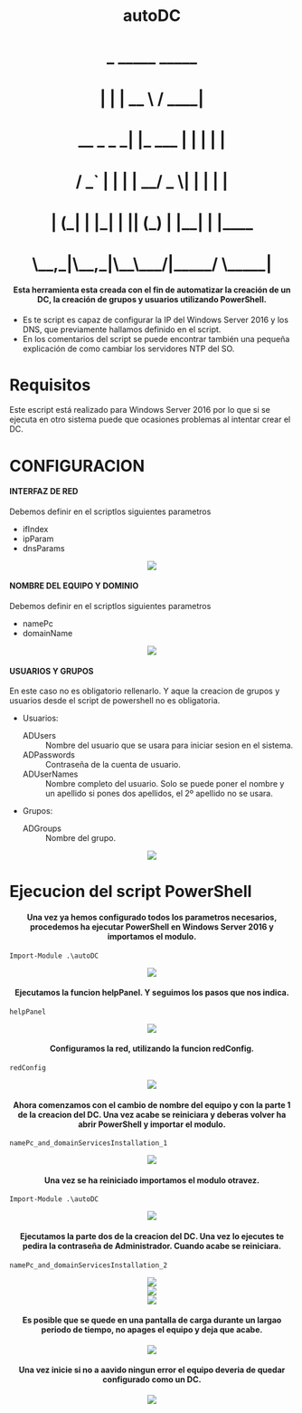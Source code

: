 <div align="center">
  <h1>autoDC</h1>
<h1>  	         _        _____   _____ </h1>
<h1>	          | |      |  __ \ / ____|</h1>
<h1>  __ _ _   _| |_ ___ | |  | | |     </h1>
<h1> / _` | | | | __/ _ \| |  | | |     </h1>
<h1>| (_| | |_| | || (_) | |__| | |____ </h1>  
<h1> \__,_|\__,_|\__\___/|_____/ \_____|</h1>
  <h4>Esta herramienta esta creada con el fin de automatizar la creación de un DC, la creación de grupos y usuarios utilizando PowerShell.</h4>
</div>
<ul>
    <li>Es te script es capaz de configurar la IP del Windows Server 2016 y los DNS, que previamente hallamos definido en el script.</li>
    <li>En los comentarios del script se puede encontrar también una pequeña explicación de como cambiar los servidores NTP del SO.</li>
</ul> 

Requisitos
======
Este escript está realizado para Windows Server 2016 por lo que si se ejecuta en otro sistema puede que ocasiones problemas al intentar crear el DC.


CONFIGURACION
======
<h4>INTERFAZ DE RED</h4>
<p>Debemos definir en el scriptlos siguientes parametros</p>
<ul>
    <li>ifIndex</li>
    <li>ipParam</li>
    <li>dnsParams</li>
</ul> 
<div align="center">
  <img src="img/conf/red.png">
</div>

<h4>NOMBRE DEL EQUIPO Y DOMINIO</h4>
<p>Debemos definir en el scriptlos siguientes parametros</p>
<ul>
    <li>namePc</li>
    <li>domainName</li>
</ul> 
<div align="center">
  <img src="img/conf/userDomain.png">
</div>
<h4>USUARIOS Y GRUPOS</h4>
<p>En este caso no es obligatorio rellenarlo. Y aque la creacion de grupos y usuarios desde el script de powershell no es obligatoria.</p>
<ul>
    <li>Usuarios:</li>
    <dl>
      <dt>ADUsers</dt>
      <dd>Nombre del usuario que se usara para iniciar sesion en el sistema.</dd>
      <dt>ADPasswords</dt>
      <dd>Contraseña de la cuenta de usuario.<dd>
      <dt>ADUserNames</dt>
      <dd>Nombre completo del usuario. Solo se puede poner el nombre y un apellido si pones dos apellidos, el 2º apellido no se usara.</dd>
    </dl>
    <li>Grupos:</li>
    <dl>
      <dt>ADGroups</dt>
      <dd>Nombre del grupo.</dd>
    </dl>
</ul> 
<div align="center">
  <img src="img/conf/userGrup.png">
</div>

Ejecucion del script PowerShell
======
<div align="center">
  <h4>Una vez ya hemos configurado todos los parametros necesarios, procedemos ha ejecutar PowerShell en Windows Server 2016 y importamos el modulo.</h4>
</div>

    Import-Module .\autoDC
    
<div align="center">
  <img src="img/autoDC_1.png">
</div>

<div align="center">
  <h4>Ejecutamos la funcion helpPanel. Y seguimos los pasos que nos indica.</h4>
</div>

    helpPanel
    
<div align="center">
  <img src="img/autoDC_2.png">
</div>

<div align="center">
  <h4>Configuramos la red, utilizando la funcion redConfig.</h4>
</div>

    redConfig
    
<div align="center">
  <img src="img/autoDC_3.png">
</div>

<div align="center">
  <h4>Ahora comenzamos con el cambio de nombre del equipo y con la parte 1 de la creacion del DC. Una vez acabe se reiniciara y deberas volver ha abrir PowerShell y importar el modulo.</h4>
</div>

    namePc_and_domainServicesInstallation_1
    
<div align="center">
  <img src="img/autoDC_4.png">
</div>

<div align="center">
  <h4>Una vez se ha reiniciado importamos el modulo otravez.</h4>
</div>

    Import-Module .\autoDC
    
<div align="center">
  <img src="img/autoDC_5.png">
</div>

<div align="center">
  <h4>Ejecutamos la parte dos de la creacion del DC. Una vez lo ejecutes te pedira la contraseña de Administrador. Cuando acabe se reiniciara.</h4>
</div>

    namePc_and_domainServicesInstallation_2
    
<div align="center">
  <img src="img/autoDC_6.png"><br>
  <img src="img/autoDC_7.png"><br>
  <img src="img/autoDC_8.png"><br>
</div>

<div align="center">
  <h4>Es posible que se quede en una pantalla de carga durante un largao periodo de tiempo, no apages el equipo y deja que acabe.</h4>
</div>
  
<div align="center">
  <img src="img/autoDC_9.png"><br>
</div>

<div align="center">
  <h4>Una vez inicie si no a aavido ningun error el equipo deveria de quedar configurado como un DC.</h4>
</div>
    
<div align="center">
  <img src="img/autoDC_10.png"><br>
</div>
